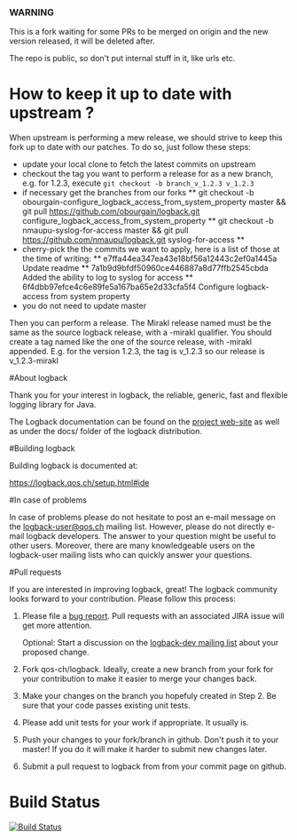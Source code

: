 ### WARNING ###

This is a fork waiting for some PRs to be merged on origin and the new version released, it will be deleted after.

The repo is public, so don't put internal stuff in it, like urls etc.

# How to keep it up to date with upstream ?

When upstream is performing a mew release, we should strive to keep this fork up to date with our patches.
To do so, just follow these steps:
* update your local clone to fetch the latest commits on upstream
* checkout the tag you want to perform a release for as a new branch, e.g. for 1.2.3, execute `git checkout -b branch_v_1.2.3 v_1.2.3`
* if necessary get the branches from our forks
** git checkout -b obourgain-configure_logback_access_from_system_property master && git pull https://github.com/obourgain/logback.git configure_logback_access_from_system_property
** git checkout -b nmaupu-syslog-for-access master && git pull https://github.com/nmaupu/logback.git syslog-for-access
**
* cherry-pick the the commits we want to apply, here is a list of those at the time of writing:
** e7ffa44ea347ea43e18bf56a12443c2ef0a1445a Update readme
** 7a1b9d9bfdf50960ce446887a8d77ffb2545cbda Added the ability to log to syslog for access
** 6f4dbb97efce4c6e89fe5a167ba65e2d33cfa5f4 Configure logback-access from system property
* you do not need to update master

Then you can perform a release. The Mirakl release named must be the same as the source logback release, with a -mirakl qualifier.
You should create a tag named like the one of the source release, with -mirakl appended. E.g. for the version 1.2.3, the tag is v_1.2.3 so our release is v_1.2.3-mirakl

#About logback

Thank you for your interest in logback, the reliable, generic, fast
and flexible logging library for Java.

The Logback documentation can be found on the [project
web-site](https://logback.qos.ch/documentation.html) as well as under
the docs/ folder of the logback distribution.

#Building logback

Building logback is documented at:

  https://logback.qos.ch/setup.html#ide

#In case of problems

In case of problems please do not hesitate to post an e-mail message
on the logback-user@qos.ch mailing list.  However, please do not
directly e-mail logback developers. The answer to your question might
be useful to other users. Moreover, there are many knowledgeable users
on the logback-user mailing lists who can quickly answer your
questions.


#Pull requests

If you are interested in improving logback, great! The logback community
looks forward to your contribution. Please follow this process:

1. Please file a [bug
   report](https://logback.qos.ch/bugreport.html). Pull requests with
   an associated JIRA issue will get more attention.

   Optional: Start a discussion on the [logback-dev mailing
   list](https://logback.qos.ch/mailinglist.html) about your proposed
   change.

2. Fork qos-ch/logback. Ideally, create a new branch from your fork for
   your contribution to make it easier to merge your changes back.

3. Make your changes on the branch you hopefuly created in Step 2. Be
   sure that your code passes existing unit tests.

4. Please add unit tests for your work if appropriate. It usually is.

5. Push your changes to your fork/branch in github. Don't push it to
   your master! If you do it will make it harder to submit new changes
   later.

6. Submit a pull request to logback from from your commit page on
   github.


# Build Status
[![Build Status](https://travis-ci.org/qos-ch/slf4j.png)](https://travis-ci.org/qos-ch/slf4j)
